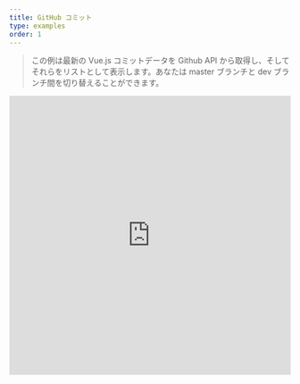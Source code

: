 ```yaml
---
title: GitHub コミット
type: examples
order: 1
---
```


> この例は最新の Vue.js コミットデータを Github API から取得し、そしてそれらをリストとして表示します。あなたは master ブランチと dev ブランチ間を切り替えることができます。

<iframe width="100%" height="500" src="https://jsfiddle.net/yyx990803/bqhxz70a/embedded/result,html,js,css" allowfullscreen="allowfullscreen" frameborder="0"></iframe>
